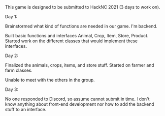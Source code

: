 This game is designed to be submitted to HackNC 2021 (3 days to work on). 

Day 1:

Brainstormed what kind of functions are needed in our game.
I'm backend.

Built basic functions and interfaces Animal, Crop, Item, Store, Product.
Started work on the different classes that would implement these interfaces.

Day 2:

Finalized the animals, crops, items, and store stuff.
Started on farmer and farm classes. 

Unable to meet with the others in the group.

Day 3:

No one responded to Discord, so assume cannot submit in time.
I don't know anything about front-end development nor how to add the backend stuff to an interface.


